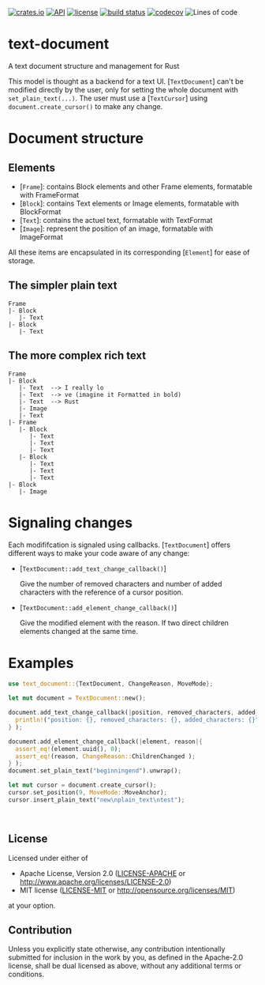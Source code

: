 [![crates.io](https://img.shields.io/crates/v/text-document?style=flat-square&logo=rust)](https://crates.io/crates/text-document)
[![API](https://docs.rs/text-document/badge.svg)](https://docs.rs/text-document)
[![license](https://img.shields.io/badge/license-Apache--2.0_OR_MIT-blue?style=flat-square)](#license)
[![build status](https://img.shields.io/github/workflow/status/jacquetc/text-document/CI/main?style=flat-square&logo=github)](https://github.com/jacquetc/text-document/actions/workflows/ci.yml)
[![codecov](https://codecov.io/gh/jacquetc/text-document/branch/main/graph/badge.svg?token=S4M513A2XR)](https://codecov.io/gh/jacquetc/text-document)
![Lines of code](https://img.shields.io/tokei/lines/github.com/jacquetc/text-document)

# text-document
A text document structure and management for Rust

This model is thought as a backend for a text UI. [`TextDocument`] can't be modified directly by the user, only for setting the whole document with `set_plain_text(...)`.
The user must use a [`TextCursor`] using `document.create_cursor()` to make any change.
  
# Document structure

## Elements

- [`Frame`]: contains Block elements and other Frame elements, formatable with FrameFormat
- [`Block`]: contains Text elements or Image elements, formatable with BlockFormat
- [`Text`]: contains the actuel text, formatable with TextFormat
- [`Image`]: represent the position of an image, formatable with ImageFormat

All these items are encapsulated in its corresponding [`Element`] for ease of storage.

## The simpler plain text

```raw
Frame
|- Block
   |- Text
|- Block
   |- Text
```

## The more complex rich text

```raw
Frame
|- Block
   |- Text  --> I really lo
   |- Text  --> ve (imagine it Formatted in bold)
   |- Text  --> Rust
   |- Image
   |- Text
|- Frame
   |- Block
      |- Text
      |- Text
      |- Text
   |- Block
      |- Text
      |- Text
      |- Text
|- Block
   |- Image
```

# Signaling changes

Each modififcation is signaled using callbacks. [`TextDocument`] offers different ways to make your code aware of any change:
- [`TextDocument::add_text_change_callback()`]

   Give the  number of removed characters and number of added characters with the reference of a cursor position.

- [`TextDocument::add_element_change_callback()`]

   Give the modified element with the reason. If two direct children elements changed at the same time.

# Examples

```rust
use text_document::{TextDocument, ChangeReason, MoveMode};

let mut document = TextDocument::new();

document.add_text_change_callback(|position, removed_characters, added_characters|{
  println!("position: {}, removed_characters: {}, added_characters: {}", position, removed_characters, added_characters);
} );

document.add_element_change_callback(|element, reason|{
  assert_eq!(element.uuid(), 0);
  assert_eq!(reason, ChangeReason::ChildrenChanged );
} );
document.set_plain_text("beginningend").unwrap();

let mut cursor = document.create_cursor();
cursor.set_position(9, MoveMode::MoveAnchor);
cursor.insert_plain_text("new\nplain_text\ntest");

  
```

## License

Licensed under either of

 * Apache License, Version 2.0
   ([LICENSE-APACHE](LICENSE-APACHE) or http://www.apache.org/licenses/LICENSE-2.0)
 * MIT license
   ([LICENSE-MIT](LICENSE-MIT) or http://opensource.org/licenses/MIT)

at your option.

## Contribution

Unless you explicitly state otherwise, any contribution intentionally submitted
for inclusion in the work by you, as defined in the Apache-2.0 license, shall be
dual licensed as above, without any additional terms or conditions.